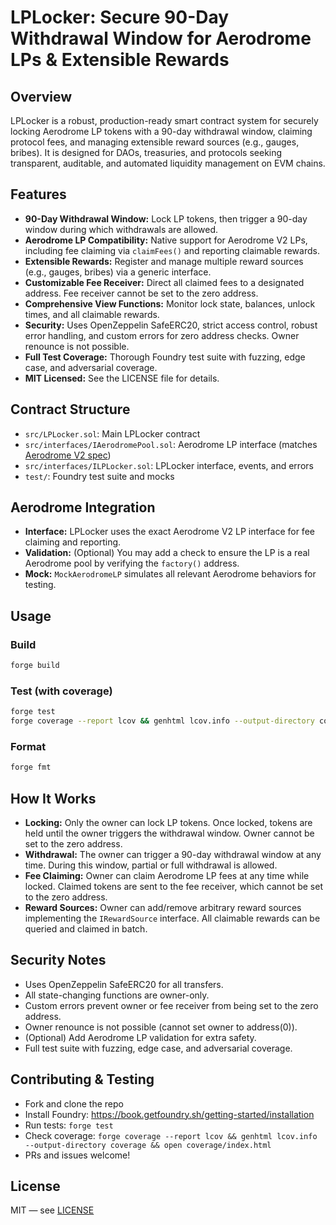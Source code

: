 # LPLocker: Secure 90-Day Withdrawal Window for Aerodrome LPs & Extensible Rewards

## Overview
LPLocker is a robust, production-ready smart contract system for securely locking Aerodrome LP tokens with a 90-day withdrawal window, claiming protocol fees, and managing extensible reward sources (e.g., gauges, bribes). It is designed for DAOs, treasuries, and protocols seeking transparent, auditable, and automated liquidity management on EVM chains.

## Features
- **90-Day Withdrawal Window:** Lock LP tokens, then trigger a 90-day window during which withdrawals are allowed.
- **Aerodrome LP Compatibility:** Native support for Aerodrome V2 LPs, including fee claiming via `claimFees()` and reporting claimable rewards.
- **Extensible Rewards:** Register and manage multiple reward sources (e.g., gauges, bribes) via a generic interface.
- **Customizable Fee Receiver:** Direct all claimed fees to a designated address. Fee receiver cannot be set to the zero address.
- **Comprehensive View Functions:** Monitor lock state, balances, unlock times, and all claimable rewards.
- **Security:** Uses OpenZeppelin SafeERC20, strict access control, robust error handling, and custom errors for zero address checks. Owner renounce is not possible.
- **Full Test Coverage:** Thorough Foundry test suite with fuzzing, edge case, and adversarial coverage.
- **MIT Licensed:** See the LICENSE file for details.

## Contract Structure
- `src/LPLocker.sol`: Main LPLocker contract
- `src/interfaces/IAerodromePool.sol`: Aerodrome LP interface (matches [Aerodrome V2 spec](https://basescan.org/address/0xd9eDC75a3a797Ec92Ca370F19051BAbebfb2edEe#code))
- `src/interfaces/ILPLocker.sol`: LPLocker interface, events, and errors
- `test/`: Foundry test suite and mocks

## Aerodrome Integration
- **Interface:** LPLocker uses the exact Aerodrome V2 LP interface for fee claiming and reporting.
- **Validation:** (Optional) You may add a check to ensure the LP is a real Aerodrome pool by verifying the `factory()` address.
- **Mock:** `MockAerodromeLP` simulates all relevant Aerodrome behaviors for testing.

## Usage
### Build
```sh
forge build
```
### Test (with coverage)
```sh
forge test
forge coverage --report lcov && genhtml lcov.info --output-directory coverage && open coverage/index.html
```
### Format
```sh
forge fmt
```

## How It Works
- **Locking:** Only the owner can lock LP tokens. Once locked, tokens are held until the owner triggers the withdrawal window. Owner cannot be set to the zero address.
- **Withdrawal:** The owner can trigger a 90-day withdrawal window at any time. During this window, partial or full withdrawal is allowed.
- **Fee Claiming:** Owner can claim Aerodrome LP fees at any time while locked. Claimed tokens are sent to the fee receiver, which cannot be set to the zero address.
- **Reward Sources:** Owner can add/remove arbitrary reward sources implementing the `IRewardSource` interface. All claimable rewards can be queried and claimed in batch.

## Security Notes
- Uses OpenZeppelin SafeERC20 for all transfers.
- All state-changing functions are owner-only.
- Custom errors prevent owner or fee receiver from being set to the zero address.
- Owner renounce is not possible (cannot set owner to address(0)).
- (Optional) Add Aerodrome LP validation for extra safety.
- Full test suite with fuzzing, edge case, and adversarial coverage.

## Contributing & Testing
- Fork and clone the repo
- Install Foundry: https://book.getfoundry.sh/getting-started/installation
- Run tests: `forge test`
- Check coverage: `forge coverage --report lcov && genhtml lcov.info --output-directory coverage && open coverage/index.html`
- PRs and issues welcome!

## License
MIT — see [LICENSE](./LICENSE)
